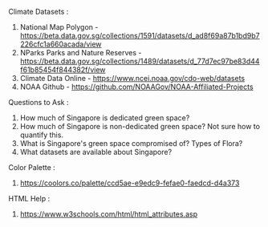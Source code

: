 Climate Datasets :
1. National Map Polygon - https://beta.data.gov.sg/collections/1591/datasets/d_ad8f69a87b1bd9b7226cfc1a660acada/view
2. NParks Parks and Nature Reserves - https://beta.data.gov.sg/collections/1489/datasets/d_77d7ec97be83d44f61b85454f844382f/view
3. Climate Data Online - https://www.ncei.noaa.gov/cdo-web/datasets
4. NOAA Github - https://github.com/NOAAGov/NOAA-Affiliated-Projects

Questions to Ask : 
1. How much of Singapore is dedicated green space?
2. How much of Singapore is non-dedicated green space? Not sure how to quantify this.
3. What is Singapore's green space compromised of? Types of Flora?
4. What datasets are available about Singapore?

Color Palette : 
1. https://coolors.co/palette/ccd5ae-e9edc9-fefae0-faedcd-d4a373

HTML Help : 
1. https://www.w3schools.com/html/html_attributes.asp
